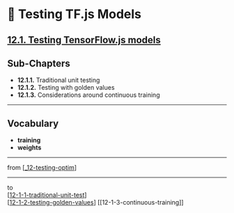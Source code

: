 # 💊 Testing TF.js Models

## [**12.1.** Testing TensorFlow.js models](https://livebook.manning.com/book/deep-learning-with-javascript/chapter-12/2)

## Sub-Chapters

- **12.1.1.** Traditional unit testing
- **12.1.2.** Testing with golden values
- **12.1.3.** Considerations around continuous training

---

## **Vocabulary**

- **training**
- **weights**

---
from [[_12-testing-optim]]

---
to  
[[12-1-1-traditional-unit-test]]  
[[12-1-2-testing-golden-values]]
[[12-1-3-continuous-training]]

[//begin]: # "Autogenerated link references for markdown compatibility"
[_12-testing-optim]: ../_12-testing-optim.md "💊 12 TESTING OPTIM"
[12-1-1-traditional-unit-test]: 12-1-1-traditional-unit-test.md "💊 Traditional Unit Test"
[12-1-2-testing-golden-values]: 12-1-2-testing-golden-values.md "💊 Testing Golden Values"
[//end]: # "Autogenerated link references"

